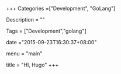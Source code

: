 +++
Categories =["Development", "GoLang"]

Description = ""

Tags = ["Development","golang"]

date ="2015-09-23T16:30:37+08:00"

menu = "main"

title = "HI, Hugo"
+++
